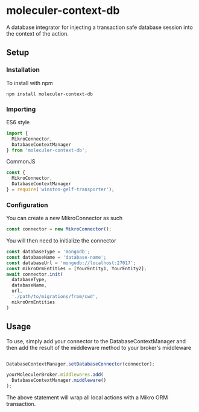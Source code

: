 moleculer-context-db
========================
A database integrator for injecting a transaction safe database session into the
context of the action.

## Setup

### Installation

To install with npm
```shell script
npm install moleculer-context-db
```
### Importing

ES6 style

```js
import {
  MikroConnector,
  DatabaseContextManager
} from 'moleculer-context-db';
```

CommonJS
```js
const {
  MikroConnector,
  DatabaseContextManager
} = require('winston-gelf-transporter');
``` 

### Configuration 

You can create a new MikroConnector as such
```js
const connector = new MikroConnector();
```

You will then need to initialize the connector
```js
const databaseType = 'mongodb';
const databaseName = 'database-name';
const databaseUrl = 'mongodb://localhost:27017';
const mikroOrmEntities = [YourEntity1, YourEntity2];
await connector.init(
  databaseType,
  databaseName,
  url,
  './path/to/migrations/from/cwd',
  mikroOrmEntities
)
```

## Usage

To use, simply add your connector to the DatabaseContextManager and then add
the result of the middleware method to your broker's middleware

```javascript

DatabaseContextManager.setDatabaseConnector(connector);

yourMoleculerBroker.middlewares.add(
  DatabaseContextManager.middleware()
);

```
The above statement will wrap all local actions with a Mikro ORM transaction.